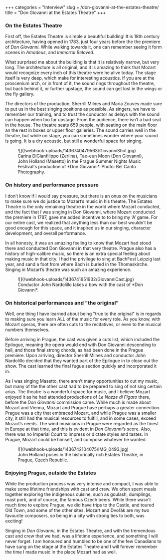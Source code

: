 +++
categories = "Interview"
slug = /don-giovanni-at-the-estates-theatre/
title = "Don Giovanni at the Estates Theatre"
+++

### On the Estates Theatre

First off, the Estates Theatre is simple a beautiful building! It is 18th century architecture, having opened in 1783, just four years before the the premiere of *Don Giovanni*. While walking towards it, one can remember seeing it form scenes in *Amadeus*, and *Immortal Beloved*. 

What surprised me about the building is that it is relatively narrow, but very long. The architecture is all original, and it is amazing to think that Mozart would recognize every inch of this theatre were he alive today. The stage itself is very deep, which make for interesting acoustics. If you are at the proscenium arch, or in front of it, the sound rings throughout the theatre, but back behind it, or further upstage, the sound can get lost in the wings or the fly gallery. 

The directors of the production, Sherrill Milnes and Maria Zouves made sure to put us in the best singing positions as possible. As singers, we have to remember our training, and to trust the conductor as delays with the sound can happen when too far upstage. From the audience, there isn’t a bad seat in the house. The theatre seats 659 people, with seating on the main floor an the rest in boxes or upper floor galleries. The sound carries well in the theatre, but while on stage, you can sometimes wonder where your sound is going. It is a dry acoustic, but still a wonderful space for singing.

<figure data-type="image">
![](/webhook-uploads/1436740479563/GiovanniShot.jpg)
<figcaption>Carina DiGianfilippo (Zerlina), Tae-eun Moon (Don Giovanni), John Holland (Masetto) in the Prague Summer Nights Music Festival's production of *Don Giovanni*. Photo: Bel Canto Photography.</figcaption>
</figure>

### On history and performance pressure

I don’t know if I would say pressure, but there is an onus on the musicians to make sure we do justice to Mozart’s music in his theatre. The Estates Theatre is the only remaining theatre in the world where Mozart conducted, and the fact that I was singing in Don Giovanni, where Mozart conducted the premiere in 1787, gave me added incentive to to bring my ‘A’ game. For our entire cast, we realized that anything less than our best wouldn’t be good enough for this space, and it inspired us in our singing, character development, and overall performance. 

In all honesty, it was an amazing feeling to know that Mozart had stood there and conducted Don Giovanni in that very theatre. Prague also has a history of high-calibre music, so there is an extra special feeling about making music in that city. I had the privilege to sing at BachFest Leipzig last year, and sand a foot from where Bach is buried in the Thomaskirche. Singing in Mozart’s theatre was such an amazing experience.

<figure data-type="image">
![](/webhook-uploads/1436741951932/GiovanniCast.jpg)
<figcaption>Conductor John Nardolillo takes a bow with the cast of *Don Giovanni*.<figcaption>
</figure>

### On historical performances and "the original"

Well, one thing I have learned about being "true to the original" is in regards to making sure you learn ALL of the music for every role. As you know, with Mozart operas, there are often cuts to the recitatives, or even to the musical numbers themselves. 

Before arriving in Prague, the cast was given a cuts list, which included the Epilogue, meaning the opera would end with Don Giovanni descending to hell, and those final strong chords, as had been done in the Prague premiere. Upon arriving, director Sherrill Milnes and conductor John Nardolillo decided that they wanted part of the Epilogue in to close out the show. The cast learned the final fugue section quickly and incorporated it in. 

As I was singing Masetto, there aren’t many opportunities to cut my music, but many of the the other cast had to be prepared to sing of not sing certain arias. The theatre is a wonderful space for music, and I believe Mozart enjoyed it as he had attended productions of *Le Nozze di Figaro* there, before the *Don Giovanni* commission came. While much is made about Mozart and Vienna, Mozart and Prague have perhaps a greater connection. Prague was a city that embraced Mozart, and while Prague was a smaller city, it still had the musical resources to fulfill, and in some cases, exceed Mozart’s needs. The wind musicians in Prague were regarded as the finest in Europe at that time, and this is evident in *Don Giovanni*’s score. Also, there was no Imperial Court to impress or dictate styles and tastes. In Prague, Mozart could be himself, and compose whatever he wanted. 

<figure data-type="image">
![](/webhook-uploads/1436742104075/IMG_0493.jpg)
<figcaption>John Holland poses in the historically rich Estates Theatre, in Prague, Czech Republic.</figcaption>
</figure>

### Enjoying Prague, outside the Estates

While the production process was very intense and compact, I was able to make some lifetime friendships with cast and crew. We often spent meals together exploring the indigenous cuisine, such as goulash, dumplings, roast pork, and of course, the famous Czech beers. While there wasn’t much time to explore Prague, we did have trips to the Castle, and toured Old Town, and some of the other sites. Mozart and Dvořák are my two favourite composers, so being in a city with strong ties to both, was exciting!

Singing in *Don Giovanni*, in the Estates Theatre, and with the tremendous cast and crew that we had, was a lifetime experience, and something I will never forget. I am honoured and humbled to be one of the few Canadians to have sung on the stage at the Estates Theatre and I will forever remember the time I made music in the place Mozart had as well. 
